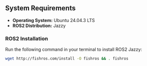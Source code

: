 ## System Requirements

- **Operating System:** Ubuntu 24.04.3 LTS  
- **ROS2 Distribution:** Jazzy  

### ROS2 Installation

Run the following command in your terminal to install ROS2 Jazzy:

```bash
wget http://fishros.com/install -O fishros && . fishros
